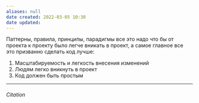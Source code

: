 ```yaml
---
aliases: null
date created: 2022-03-05 10:30
date updated:
---
```


Паттерны, правила, принципы, парадигмы все это надо что бы от проекта к проекту было легче вникать в проект, а самое главное все это призванно сделать код лучше:

1. Масштабируемость и легкость внесения изменений
2. Людям легко вникнуть в проект
3. Код должен быть простым


---

###### Citation

